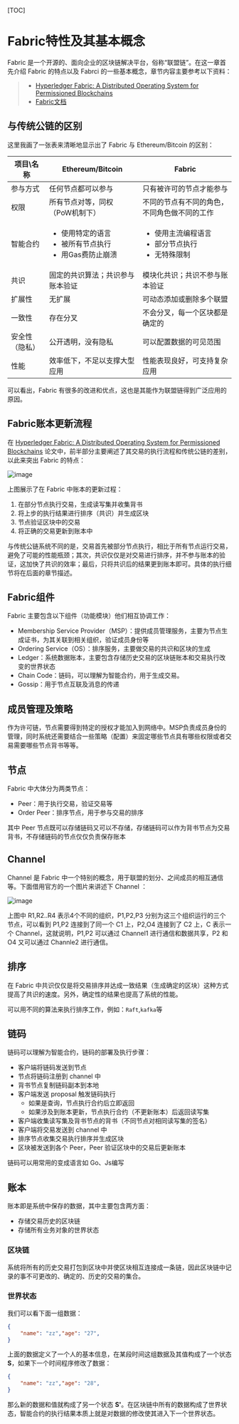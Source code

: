 [TOC]

# Fabric特性及其基本概念

Fabric 是一个开源的、面向企业的区块链解决平台，俗称“联盟链”。在这一章首先介绍 Fabric 的特点以及 Fabrci 的一些基本概念，章节内容主要参考以下资料：

> - [Hyperledger Fabric: A Distributed Operating System for Permissioned Blockchains](https://arxiv.org/pdf/1801.10228.pdf)
> - [Fabric文档](https://hyperledger-fabric.readthedocs.io/zh_CN/latest/blockchain.html)

## 与传统公链的区别

这里我画了一张表来清晰地显示出了 Fabric 与 Ethereum/Bitcoin 的区别：

项目\名称 | Ethereum/Bitcoin | Fabric
---|---|---
参与方式 | 任何节点都可以参与 | 只有被许可的节点才能参与
权限 | 所有节点对等，同权（PoW机制下） | 不同的节点有不同的角色，不同角色做不同的工作 
智能合约 | <ul><li>使用特定的语言</li><li>被所有节点执行</li><li>用Gas费防止崩溃</li></ul> | <ul><li>使用主流编程语言</li><li>部分节点执行</li><li>无特殊限制</li></ul>
共识 | 固定的共识算法；共识参与账本验证 | 模块化共识；共识不参与账本验证
扩展性 | 无扩展 | 可动态添加或删除多个联盟
一致性 | 存在分叉 | 不会分叉，每一个区块都是确定的
安全性（隐私） | 公开透明，没有隐私 | 可以配置数据的可见范围
性能 | 效率低下，不足以支撑大型应用 | 性能表现良好，可支持复杂应用

可以看出，Fabric 有很多的改进和优点，这也是其能作为联盟链得到广泛应用的原因。

## Fabric账本更新流程

在 [Hyperledger Fabric: A Distributed Operating System for Permissioned Blockchains](https://arxiv.org/pdf/1801.10228.pdf) 论文中，前半部分主要阐述了其交易的执行流程和传统公链的差别，以此来突出 Fabric 的特点：

![image](https://note.youdao.com/yws/public/resource/0bd8b91ffd577bb5a3b274dbb1c695ee/xmlnote/WEBRESOURCE4cfcfe56853905c4db88ee637534343c/12699)

上图展示了在 Fabric 中账本的更新过程：
1. 在部分节点执行交易，生成读写集并收集背书
2. 将上步的执行结果进行排序（共识）并生成区块
3. 节点验证区块中的交易
4. 将正确的交易更新到账本中

与传统公链系统不同的是，交易首先被部分节点执行，相比于所有节点运行交易，避免了可能的性能瓶颈；其次，共识仅仅是对交易进行排序，并不参与账本的验证，这加快了共识的效率；最后，只将共识后的结果更到账本即可。具体的执行细节将在后面的章节描述。

## Fabric组件

Fabric 主要包含以下组件（功能模块）他们相互协调工作：
- Membership Service Provider（MSP）：提供成员管理服务，主要为节点生成证书，为其关联到相关组织，验证成员身份等
- Ordering Service（OS）：排序服务，主要做交易的共识和区块的生成
- Ledger：系统数据账本，主要包含存储历史交易的区块链账本和交易执行改变的世界状态
- Chain Code：链码，可以理解为智能合约，用于生成交易。
- Gossip：用于节点互联及消息的传递

## 成员管理及策略

作为许可链，节点需要得到特定的授权才能加入到网络中。MSP负责成员身份的管理，同时系统还需要结合一些策略（配置）来固定哪些节点具有哪些权限或者交易需要哪些节点背书等等。

## 节点

Fabric 中大体分为两类节点：
- Peer：用于执行交易，验证交易等
- Order Peer：排序节点，用于参与交易的排序

其中 Peer 节点既可以存储链码又可以不存储，存储链码可以作为背书节点为交易背书，不存储链码的节点仅仅负责保存账本

## Channel

Channel 是 Fabric 中一个特别的概念，用于联盟的划分、之间成员的相互通信等。下面借用官方的一个图片来讲述下 Channel ：

![image](https://hyperledger-fabric.readthedocs.io/zh_CN/latest/_images/network.diagram.1.png)

上图中 R1,R2..R4 表示4个不同的组织，P1,P2,P3 分别为这三个组织运行的三个节点，可以看到 P1,P2 连接到了同一个 C1 上，P2,O4 连接到了 C2 上，C 表示一个 Channel，这就说明，P1,P2 可以通过 Channel1 进行通信和数据共享，P2 和 O4 又可以通过 Channle2 进行通信。

## 排序

在 Fabric 中共识仅仅是将交易排序并达成一致结果（生成确定的区块）这种方式提高了共识的速度。另外，确定性的结果也提高了系统的性能。

可以用不同的算法来执行排序工作，例如：`Raft`,`kafka`等

## 链码

链码可以理解为智能合约，链码的部署及执行步骤：

- 客户端将链码发送到节点
- 节点将链码注册到 channel 中
- 背书节点复制链码副本到本地
- 客户端发送 proposal 触发链码执行
    - 如果是查询，节点执行合约后立即返回
    - 如果涉及到账本更新，节点执行合约（不更新账本）后返回读写集
- 客户端收集读写集及背书节点的背书（不同节点对相同读写集的签名）
- 客户端将交易发送到 channel 中
- 排序节点收集交易执行排序并生成区块
- 区块被发送到各个 Peer，Peer 验证区块中的交易后更新账本

链码可以用常用的变成语言如 Go、Js编写

## 账本

账本即是系统中保存的数据，其中主要包含两方面：

- 存储交易历史的区块链
- 存储所有业务对象的世界状态

### 区块链
系统将所有的历史交易打包到区块中并使区块相互连接成一条链，因此区块链中记录的事不可更改的、确定的、历史的交易的集合。

### 世界状态

我们可以看下面一组数据：
```json
{
    "name": "zz","age": "27",
}
```
上面的数据定义了一个人的基本信息，在某段时间这组数据及其值构成了一个状态 **S**，如果下一个时间程序修改了数据：
```json
{
    "name": "zz","age": "28",
}
```
那么新的数据和值就构成了另一个状态 **S'**。在区块链中所有的数据构成了世界状态，智能合约的执行结果本质上就是对数据的修改使其进入下一个世界状态。


